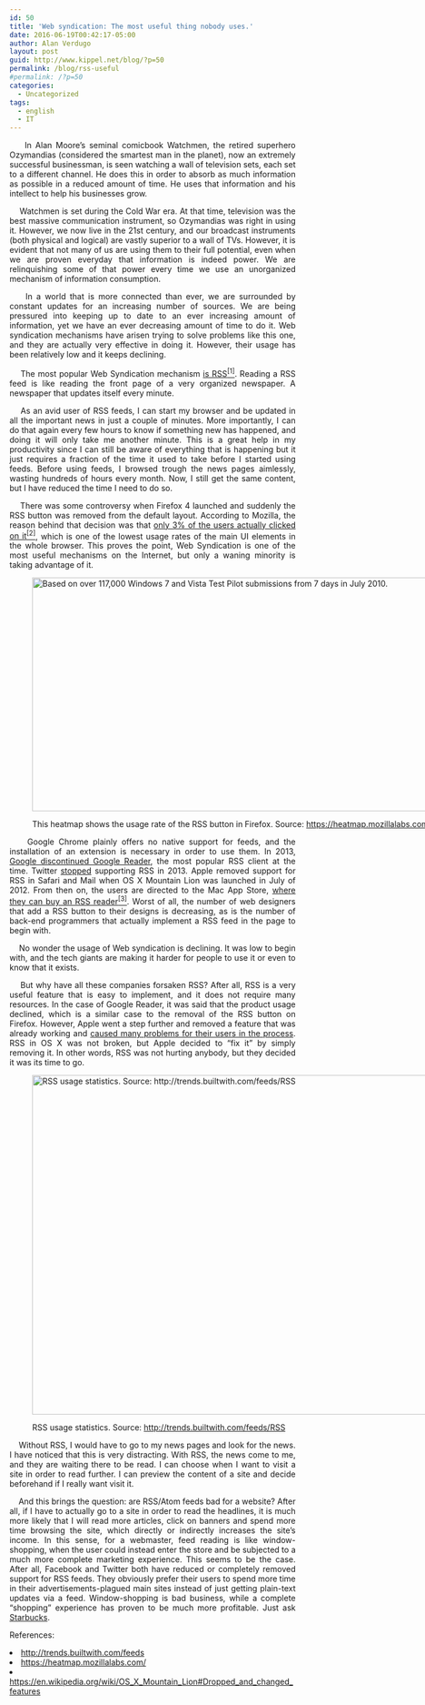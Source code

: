 ```yaml
---
id: 50
title: 'Web syndication: The most useful thing nobody uses.'
date: 2016-06-19T00:42:17-05:00
author: Alan Verdugo
layout: post
guid: http://www.kippel.net/blog/?p=50
permalink: /blog/rss-useful
#permalink: /?p=50
categories:
  - Uncategorized
tags:
  - english
  - IT
---
```

<p style="text-align: justify;">
      In Alan Moore&#8217;s seminal comicbook Watchmen, the retired superhero Ozymandias (considered the smartest man in the planet), now an extremely successful businessman, is seen watching a wall of television sets, each set to a different channel. He does this in order to absorb as much information as possible in a reduced amount of time. He uses that information and his intellect to help his businesses grow.
</p>

<p style="text-align: justify;">
      Watchmen is set during the Cold War era. At that time, television was the best massive communication instrument, so Ozymandias was right in using it. However, we now live in the 21st century, and our broadcast instruments (both physical and logical) are vastly superior to a wall of TVs. However, it is evident that not many of us are using them to their full potential, even when we are proven everyday that information is indeed power. We are relinquishing some of that power every time we use an unorganized mechanism of information consumption.
</p>

<p style="text-align: justify;">
      In a world that is more connected than ever, we are surrounded by constant updates for an increasing number of sources. We are being pressured into keeping up to date to an ever increasing amount of information, yet we have an ever decreasing amount of time to do it. Web syndication mechanisms have arisen trying to solve problems like this one, and they are actually very effective in doing it. However, their usage has been relatively low and it keeps declining.
</p>

<p style="text-align: justify;">
      The most popular Web Syndication mechanism <a href="http://trends.builtwith.com/feeds" target="_blank">is RSS<sup>[1]</sup></a>. Reading a RSS feed is like reading the front page of a very organized newspaper. A newspaper that updates itself every minute.
</p>

<p style="text-align: justify;">
      As an avid user of RSS feeds, I can start my browser and be updated in all the important news in just a couple of minutes. More importantly, I can do that again every few hours to know if something new has happened, and doing it will only take me another minute. This is a great help in my productivity since I can still be aware of everything that is happening but it just requires a fraction of the time it used to take before I started using feeds. Before using feeds, I browsed trough the news pages aimlessly, wasting hundreds of hours every month. Now, I still get the same content, but I have reduced the time I need to do so.
</p>

<p style="text-align: justify;">
      There was some controversy when Firefox 4 launched and suddenly the RSS button was removed from the default layout. According to Mozilla, the reason behind that decision was that <a href="https://heatmap.mozillalabs.com/" target="_blank">only 3% of the users actually clicked on it<sup>[2]</sup></a>, which is one of the lowest usage rates of the main UI elements in the whole browser. This proves the point, Web Syndication is one of the most useful mechanisms on the Internet, but only a waning minority is taking advantage of it.
</p><figure id="attachment_979" aria-describedby="caption-attachment-979" style="width: 978px" class="wp-caption aligncenter">

[<img class="wp-image-979 size-full" src="http://li106-124.members.linode.com/blog/wp-content/uploads/2015/11/heatmap.png" alt="Based on over 117,000 Windows 7 and Vista Test Pilot submissions from 7 days in July 2010." width="978" height="411" />](http://li106-124.members.linode.com/blog/wp-content/uploads/2015/11/heatmap.png)<figcaption id="caption-attachment-979" class="wp-caption-text">This heatmap shows the usage rate of the RSS button in Firefox. Source: <a href="https://heatmap.mozillalabs.com/" target="_blank">https://heatmap.mozillalabs.com/</a></figcaption></figure> 

<p style="text-align: justify;">
      Google Chrome plainly offers no native support for feeds, and the installation of an extension is necessary in order to use them. In 2013, <a href="http://www.cnet.com/news/google-closes-the-book-on-reader-announces-july-1-sunset/" target="_blank">Google discontinued Google Reader</a>, the most popular RSS client at the time. Twitter <a href="https://twittercommunity.com/t/rss-feeds/6379/2" target="_blank">stopped</a> supporting RSS in 2013. Apple removed support for RSS in Safari and Mail when OS X Mountain Lion was launched in July of 2012. From then on, the users are directed to the Mac App Store, <a href="https://en.wikipedia.org/wiki/OS_X_Mountain_Lion#Dropped_and_changed_features" target="_blank">where they can buy an RSS reader<sup>[3]</sup></a>. Worst of all, the number of web designers that add a RSS button to their designs is decreasing, as is the number of back-end programmers that actually implement a RSS feed in the page to begin with.
</p>

<p style="text-align: justify;">
      No wonder the usage of Web syndication is declining. It was low to begin with, and the tech giants are making it harder for people to use it or even to know that it exists.
</p>

<p style="text-align: justify;">
      But why have all these companies forsaken RSS? After all, RSS is a very useful feature that is easy to implement, and it does not require many resources. In the case of Google Reader, it was said that the product usage declined, which is a similar case to the removal of the RSS button on Firefox. However, Apple went a step further and removed a feature that was already working and <a href="http://www.macobserver.com/tmo/article/apples_safari_6_rss_blunder" target="_blank">caused many problems for their users in the process</a>. RSS in OS X was not broken, but Apple decided to &#8220;fix it&#8221; by simply removing it. In other words, RSS was not hurting anybody, but they decided it was its time to go.
</p><figure id="attachment_1192" aria-describedby="caption-attachment-1192" style="width: 714px" class="wp-caption aligncenter">

[<img class="size-full wp-image-1192" src="http://li106-124.members.linode.com/blog/wp-content/uploads/2016/06/2016-06-19-000839_1920x1056_scrot.png" alt="RSS usage statistics. Source: http://trends.builtwith.com/feeds/RSS" width="714" height="597" />](http://trends.builtwith.com/feeds/RSS)<figcaption id="caption-attachment-1192" class="wp-caption-text">RSS usage statistics. Source: <a href="http://trends.builtwith.com/feeds/RSS" target="_blank">http://trends.builtwith.com/feeds/RSS</a></figcaption></figure> 

<p style="text-align: justify;">
      Without RSS, I would have to go to my news pages and look for the news. I have noticed that this is very distracting. With RSS, the news come to me, and they are waiting there to be read. I can choose when I want to visit a site in order to read further. I can preview the content of a site and decide beforehand if I really want visit it.
</p>

<p style="text-align: justify;">
      And this brings the question: are RSS/Atom feeds bad for a website? After all, if I have to actually go to a site in order to read the headlines, it is much more likely that I will read more articles, click on banners and spend more time browsing the site, which directly or indirectly increases the site&#8217;s income. In this sense, for a webmaster, feed reading is like window-shopping, when the user could instead enter the store and be subjected to a much more complete marketing experience. This seems to be the case. After all, Facebook and Twitter both have reduced or completely removed support for RSS feeds. They obviously prefer their users to spend more time in their advertisements-plagued main sites instead of just getting plain-text updates via a feed. Window-shopping is bad business, while a complete &#8220;shopping&#8221; experience has proven to be much more profitable. Just ask <a href="http://starbucksexperience.net/" target="_blank">Starbucks</a>.
</p>

<p style="text-align: justify;">
  References:
</p>

<li style="text-align: justify;">
  <a href="http://trends.builtwith.com/feeds" target="_blank">http://trends.builtwith.com/feeds</a>
</li>
<li style="text-align: justify;">
  <a href="https://heatmap.mozillalabs.com/" target="_blank">https://heatmap.mozillalabs.com/</a>
</li>
<li style="text-align: justify;">
  <a href="https://en.wikipedia.org/wiki/OS_X_Mountain_Lion#Dropped_and_changed_features" target="_blank">https://en.wikipedia.org/wiki/OS_X_Mountain_Lion#Dropped_and_changed_features</a>
</li>